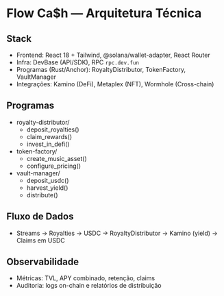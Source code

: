 # Flow Ca$h — Arquitetura Técnica

## Stack
- Frontend: React 18 + Tailwind, @solana/wallet-adapter, React Router
- Infra: DevBase (API/SDK), RPC `rpc.dev.fun`
- Programas (Rust/Anchor): RoyaltyDistributor, TokenFactory, VaultManager
- Integrações: Kamino (DeFi), Metaplex (NFT), Wormhole (Cross-chain)

## Programas
- royalty-distributor/
  - deposit_royalties()
  - claim_rewards()
  - invest_in_defi()
- token-factory/
  - create_music_asset()
  - configure_pricing()
- vault-manager/
  - deposit_usdc()
  - harvest_yield()
  - distribute()

## Fluxo de Dados
- Streams → Royalties → USDC → RoyaltyDistributor → Kamino (yield) → Claims em USDC

## Observabilidade
- Métricas: TVL, APY combinado, retenção, claims
- Auditoria: logs on-chain e relatórios de distribuição